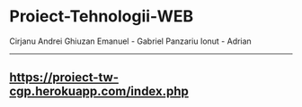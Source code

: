 # Proiect-Tehnologii-WEB
Cirjanu Andrei
Ghiuzan Emanuel - Gabriel
Panzariu Ionut - Adrian

-------------------------
https://proiect-tw-cgp.herokuapp.com/index.php
-------------------------
